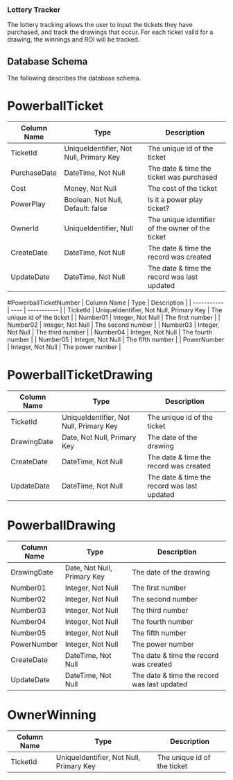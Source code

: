 ### Lottery Tracker
The lottery tracking allows the user to input the tickets they have purchased, and track the drawings that occur. For each ticket valid for a drawing, the winnings and ROI will be tracked.

## Database Schema
The following describes the database schema.

# PowerballTicket
| Column Name | Type | Description |
| ----------- | ---- | ----------- |
| TicketId    | UniqueIdentifier, Not Null, Primary Key | The unique id of the ticket |
| PurchaseDate | DateTime, Not Null | The date & time the ticket was purchased |
| Cost | Money, Not Null | The cost of the ticket |
| PowerPlay | Boolean, Not Null, Default: false | Is it a power play ticket? |
| OwnerId | UniqueIdentifier, Null | The unique identifier of the owner of the ticket |
| CreateDate | DateTime, Not Null | The date & time the record was created |
| UpdateDate | DateTime, Not Null | The date & time the record was last updated |

#PowerballTicketNumber
| Column Name | Type | Description |
| ----------- | ---- | ----------- |
| TicketId    | UniqueIdentifier, Not Null, Primary Key | The unique id of the ticket |
| Number01 | Integer, Not Null | The first number |
| Number02 | Integer, Not Null | The second number |
| Number03 | Integer, Not Null | The third number |
| Number04 | Integer, Not Null | The fourth number |
| Number05 | Integer, Not Null | The fifth number |
| PowerNumber | Integer, Not Null | The power number |

# PowerballTicketDrawing
| Column Name | Type | Description |
| ----------- | ---- | ----------- |
| TicketId    | UniqueIdentifier, Not Null, Primary Key | The unique id of the ticket |
| DrawingDate | Date, Not Null, Primary Key | The date of the drawing |
| CreateDate | DateTime, Not Null | The date & time the record was created |
| UpdateDate | DateTime, Not Null | The date & time the record was last updated |

# PowerballDrawing
| Column Name | Type | Description |
| ----------- | ---- | ----------- |
| DrawingDate | Date, Not Null, Primary Key | The date of the drawing |
| Number01 | Integer, Not Null | The first number |
| Number02 | Integer, Not Null | The second number |
| Number03 | Integer, Not Null | The third number |
| Number04 | Integer, Not Null | The fourth number |
| Number05 | Integer, Not Null | The fifth number |
| PowerNumber | Integer, Not Null | The power number |
| CreateDate | DateTime, Not Null | The date & time the record was created |
| UpdateDate | DateTime, Not Null | The date & time the record was last updated |

# OwnerWinning
| Column Name | Type | Description |
| ----------- | ---- | ----------- |
| TicketId    | UniqueIdentifier, Not Null, Primary Key | The unique id of the ticket |